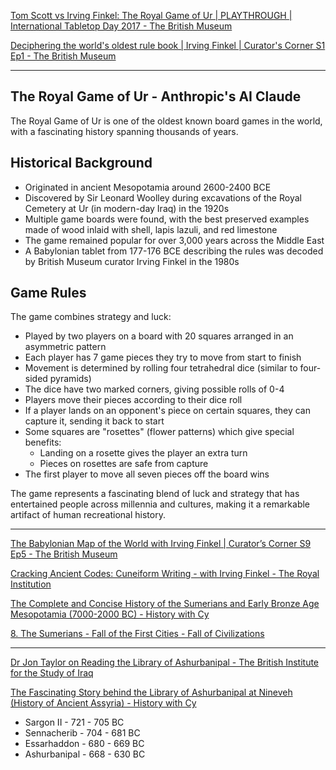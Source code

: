 [Tom Scott vs Irving Finkel: The Royal Game of Ur | PLAYTHROUGH | International Tabletop Day 2017 - The British Museum](https://youtu.be/WZskjLq040I?si=YbxKlbCSkFc2v29R)

[Deciphering the world's oldest rule book | Irving Finkel | Curator's Corner S1 Ep1 - The British Museum](https://youtu.be/wHjznvH54Cw?si=fz9CxULPjO4dOCHJ)

- - - -

## The Royal Game of Ur - Anthropic's AI Claude

The Royal Game of Ur is one of the oldest known board games in the world, with a fascinating history spanning thousands of years.

## Historical Background
- Originated in ancient Mesopotamia around 2600-2400 BCE
- Discovered by Sir Leonard Woolley during excavations of the Royal Cemetery at Ur (in modern-day Iraq) in the 1920s
- Multiple game boards were found, with the best preserved examples made of wood inlaid with shell, lapis lazuli, and red limestone
- The game remained popular for over 3,000 years across the Middle East
- A Babylonian tablet from 177-176 BCE describing the rules was decoded by British Museum curator Irving Finkel in the 1980s

## Game Rules
The game combines strategy and luck:

- Played by two players on a board with 20 squares arranged in an asymmetric pattern
- Each player has 7 game pieces they try to move from start to finish
- Movement is determined by rolling four tetrahedral dice (similar to four-sided pyramids)
- The dice have two marked corners, giving possible rolls of 0-4
- Players move their pieces according to their dice roll
- If a player lands on an opponent's piece on certain squares, they can capture it, sending it back to start
- Some squares are "rosettes" (flower patterns) which give special benefits:
  - Landing on a rosette gives the player an extra turn
  - Pieces on rosettes are safe from capture
- The first player to move all seven pieces off the board wins

The game represents a fascinating blend of luck and strategy that has entertained people across millennia and cultures, making it a remarkable artifact of human recreational history.

- - - - 

[The Babylonian Map of the World with Irving Finkel | Curator’s Corner S9 Ep5 - The British Museum](https://youtu.be/LUxFzh8r384?si=fP_foXR4zk71sd7e)

[Cracking Ancient Codes: Cuneiform Writing - with Irving Finkel - The Royal Institution](https://youtu.be/PfYYraMgiBA?si=UfEUPJI1GkIZiaRQ)

[The Complete and Concise History of the Sumerians and Early Bronze Age Mesopotamia (7000-2000 BC) - History with Cy](https://youtu.be/szFjxmY7jQA?si=YH8_W0lWBNPS-gWM)

[8. The Sumerians - Fall of the First Cities - Fall of Civilizations](https://youtu.be/d2lJUOv0hLA?si=XFVodluBpxfo9AnT)

- - - -

[Dr Jon Taylor on Reading the Library of Ashurbanipal - The British Institute for the Study of Iraq](https://youtu.be/IfCVMzm1rfc?si=_NuWSll3y-SBmAEu)

[The Fascinating Story behind the Library of Ashurbanipal at Nineveh (History of Ancient Assyria) - History with Cy](https://youtu.be/xfNCc5kPX5o?si=-MOrC870GDAyUOex)
* Sargon II - 721 - 705 BC
* Sennacherib - 704 - 681 BC
* Essarhaddon - 680 - 669 BC
* Ashurbanipal - 668 - 630 BC
